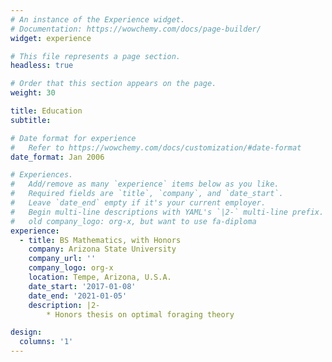 ```yaml
---
# An instance of the Experience widget.
# Documentation: https://wowchemy.com/docs/page-builder/
widget: experience

# This file represents a page section.
headless: true

# Order that this section appears on the page.
weight: 30

title: Education
subtitle:

# Date format for experience
#   Refer to https://wowchemy.com/docs/customization/#date-format
date_format: Jan 2006

# Experiences.
#   Add/remove as many `experience` items below as you like.
#   Required fields are `title`, `company`, and `date_start`.
#   Leave `date_end` empty if it's your current employer.
#   Begin multi-line descriptions with YAML's `|2-` multi-line prefix.
#   old company_logo: org-x, but want to use fa-diploma
experience:
  - title: BS Mathematics, with Honors
    company: Arizona State University
    company_url: ''
    company_logo: org-x 
    location: Tempe, Arizona, U.S.A.
    date_start: '2017-01-08'
    date_end: '2021-01-05'
    description: |2-
        * Honors thesis on optimal foraging theory

design:
  columns: '1'
---
```

